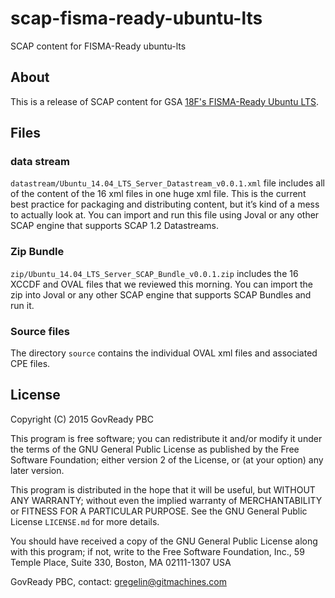# scap-fisma-ready-ubuntu-lts
SCAP content for FISMA-Ready ubuntu-lts

## About

This is a release of SCAP content for GSA [18F's FISMA-Ready Ubuntu LTS](https://github.com/fisma-ready/ubuntu-lts).


## Files

### data stream
`datastream/Ubuntu_14.04_LTS_Server_Datastream_v0.0.1.xml` file includes all of the content of the 16 xml files in one huge xml file. This is the current best practice for packaging and distributing content, but it’s kind of a mess to actually look at. You can import and run this file using Joval or any other SCAP engine that supports SCAP 1.2 Datastreams.

### Zip Bundle
`zip/Ubuntu_14.04_LTS_Server_SCAP_Bundle_v0.0.1.zip` includes the 16 XCCDF and OVAL files that we reviewed this morning. You can import the zip into Joval or any other SCAP engine that supports SCAP Bundles and run it.

### Source files
The directory `source` contains the individual OVAL xml files and associated CPE files.

## License

Copyright (C) 2015 GovReady PBC

This program is free software; you can redistribute it and/or modify it under the terms of the GNU General Public License as published by the Free Software Foundation; either version 2 of the License, or (at your option) any later version.

This program is distributed in the hope that it will be useful, but WITHOUT ANY WARRANTY; without even the implied warranty of MERCHANTABILITY or FITNESS FOR A PARTICULAR PURPOSE. See the GNU General Public License `LICENSE.md` for more details.

You should have received a copy of the GNU General Public License along with this program; if not, write to the Free Software Foundation, Inc., 59 Temple Place, Suite 330, Boston, MA 02111-1307 USA

GovReady PBC, contact: gregelin@gitmachines.com
